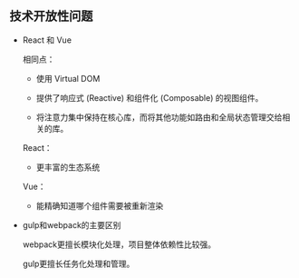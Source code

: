 ##	技术开放性问题

*	React 和 Vue 

	相同点：

	*	使用 Virtual DOM

	*	提供了响应式 (Reactive) 和组件化 (Composable) 的视图组件。

	*	将注意力集中保持在核心库，而将其他功能如路由和全局状态管理交给相关的库。

	React：
	
	*	更丰富的生态系统

	Vue：
	
	*	能精确知道哪个组件需要被重新渲染

*	gulp和webpack的主要区别

	webpack更擅长模块化处理，项目整体依赖性比较强。

	gulp更擅长任务化处理和管理。

